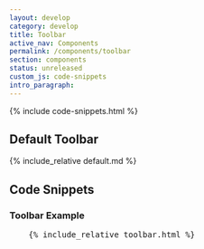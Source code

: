 ```yaml
---
layout: develop
category: develop
title: Toolbar
active_nav: Components
permalink: /components/toolbar
section: components
status: unreleased
custom_js: code-snippets
intro_paragraph:
---
```


{% include code-snippets.html %}

## Default Toolbar
{% include_relative default.md %}

<h2 id="code">Code Snippets</h2>

### Toolbar Example
<div
  class="codepen"
  data-prefill='{
    "tags": ["html", "css", "Red Hat Developer Program", "Red Hat Developer Design Manual"],
    "stylesheets": "https://developers.redhat.com/themes/custom/rhdp2/rhd-frontend/dist/css/rhd.css",
    "scripts": "https://kit.fontawesome.com/79419145d2.js"
  }'
  data-height="400"
  data-theme-id="1"
  data-default-tab="html,result"
  data-editable="true"
>
  <pre data-lang="html">
    {% include_relative toolbar.html %}
  </pre>
</div>
<script async src="https://static.codepen.io/assets/embed/ei.js"></script>
